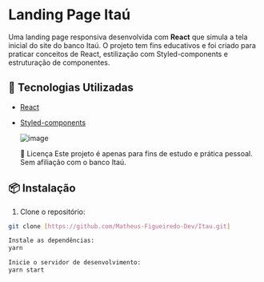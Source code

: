 # Landing Page Itaú

Uma landing page responsiva desenvolvida com **React** que simula a tela inicial do site do banco Itaú. O projeto tem fins educativos e foi criado para praticar conceitos de React, estilização com Styled-components e estruturação de componentes.

## 🚀 Tecnologias Utilizadas

- [React](https://reactjs.org/)
- [Styled-components](https://styled-components.com/)

  ![image](https://github.com/user-attachments/assets/f638ef69-f8c9-4bd4-aa3b-c7ce7d64d68a)

  📄 Licença
Este projeto é apenas para fins de estudo e prática pessoal. Sem afiliação com o banco Itaú.


## 📦 Instalação

1. Clone o repositório:

```bash
git clone [https://github.com/Matheus-Figueiredo-Dev/Itau.git]

Instale as dependências:
yarn

Inicie o servidor de desenvolvimento:
yarn start
